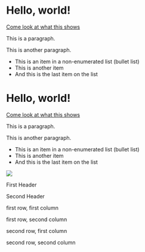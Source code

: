 # Hello, world!

[Come look at what this shows](http://codepen.io/anon/pen/xwjLbZ)

This is a paragraph.

This is another paragraph.

- This is an item in a non-enumerated list (bullet list)
- This is another item
- And this is the last item on the list

# Hello, world!

[Come look at what this shows](http://codepen.io/anon/pen/xwjLbZ)

This is a paragraph.

This is another paragraph.

- This is an item in a non-enumerated list (bullet list)
- This is another item
- And this is the last item on the list

![](http://i.imgur.com/XWG0O.gif)

First Header

Second Header

first row, first column

first row, second column

second row, first column

second row, second column
